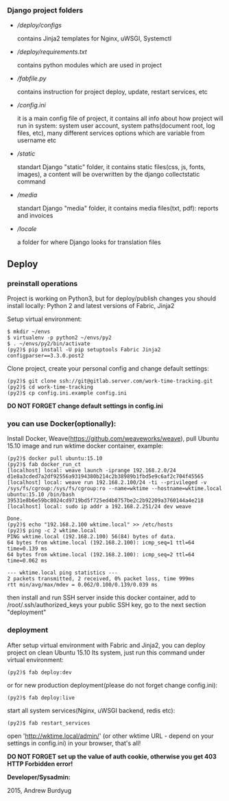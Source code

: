 ### Django project folders

+ */deploy/configs*

    contains Jinja2 templates for Nginx, uWSGI, Systemctl

+ */deploy/requirements.txt*

    contains python modules which are used in project

+ */fabfile.py*

    contains instruction for project deploy, update, restart services, etc

+ */config.ini*

    it is a main config file of project, it contains all info about
    how project will run in system: system user account, system paths(document root, log files, etc),
    many different services options which are variable from username etc

+ */static*

    standart Django "static" folder, it contains static files(css, js, fonts, images),
    a content will be overwritten by the django collectstatic command

+ */media*

    standart Django "media" folder, it contains media files(txt, pdf): reports and invoices

+ */locale*

    a folder for where Django looks for translation files

## Deploy

### preinstall operations

Project is working on Python3, but for deploy/publish changes you should install locally:
Python 2 and latest versions of Fabric, Jinja2

Setup virtual environment:

```shell
$ mkdir ~/envs
$ virtualenv -p python2 ~/envs/py2
$ . ~/envs/py2/bin/activate
(py2)$ pip install -U pip setuptools Fabric Jinja2 configparser==3.3.0.post2
```

Clone project, create your personal config and change default settings:

```shell
(py2)$ git clone ssh://git@gitlab.server.com/work-time-tracking.git
(py2)$ cd work-time-tracking
(py2)$ cp config.ini.example config.ini
```
__DO NOT FORGET change default settings in config.ini__

### you can use Docker(optionally):

Install Docker, Weave(https://github.com/weaveworks/weave),
pull Ubuntu 15.10 image and run wktime docker container, example:

```shell
(py2)$ docker pull ubuntu:15.10
(py2)$ fab docker_run_ct
[localhost] local: weave launch -iprange 192.168.2.0/24
d1e8a3cded7a2df92556a93194380b214c2b38989b1fbd5e9c6af2c704f45565
[localhost] local: weave run 192.168.2.100/24 -ti --privileged -v /sys/fs/cgroup:/sys/fs/cgroup:ro --name=wktime --hostname=wktime.local ubuntu:15.10 /bin/bash
39531e8b6e59bc8024cd9719bd5f725ed4b8757be2c2b92209a3760144a4e218
[localhost] local: sudo ip addr a 192.168.2.251/24 dev weave

Done.
(py2)$ echo "192.168.2.100 wktime.local" >> /etc/hosts
(py2)$ ping -c 2 wktime.local
PING wktime.local (192.168.2.100) 56(84) bytes of data.
64 bytes from wktime.local (192.168.2.100): icmp_seq=1 ttl=64 time=0.139 ms
64 bytes from wktime.local (192.168.2.100): icmp_seq=2 ttl=64 time=0.062 ms

--- wktime.local ping statistics ---
2 packets transmitted, 2 received, 0% packet loss, time 999ms
rtt min/avg/max/mdev = 0.062/0.100/0.139/0.039 ms
```

then install and run SSH server inside this docker container,
add to /root/.ssh/authorized_keys your public SSH key,
go to the next section "deployment"

### deployment

After setup virtual environment with Fabric and Jinja2,
you can deploy project on clean Ubuntu 15.10 lts system,
just run this command under virtual environment:

```shell
(py2)$ fab deploy:dev
```

or for new production deployment(please do not forget change config.ini):

```shell
(py2)$ fab deploy:live
```

start all system services(Nginx, uWSGI backend, redis etc):

```shell
(py2)$ fab restart_services
```

open 'http://wktime.local/admin/' (or other wktime URL - depend on your settings in config.ini) in your browser, that's all!


__DO NOT FORGET set up the value of auth cookie, otherwise you get 403 HTTP Forbidden error!__



__Developer/Sysadmin:__

2015, Andrew Burdyug
